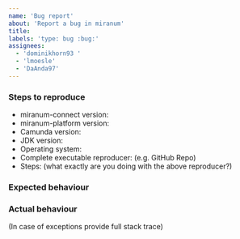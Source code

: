 ```yaml
---
name: 'Bug report'
about: 'Report a bug in miranum'
title:
labels: 'type: bug :bug:'
assignees:
  - 'dominikhorn93 '
  - 'lmoesle'
  - 'DaAnda97'
---
```


### Steps to reproduce

* miranum-connect version:
* miranum-platform version:
* Camunda version:
* JDK version:
* Operating system:
* Complete executable reproducer: (e.g. GitHub Repo)
* Steps: (what exactly are you doing with the above reproducer?)

### Expected behaviour

### Actual behaviour

(In case of exceptions provide full stack trace)
